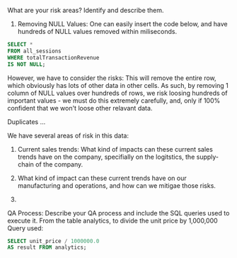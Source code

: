 What are your risk areas? Identify and describe them.

1. Removing NULL Values:
One can easily insert the code below, and have hundreds of NULL values removed within miliseconds.
```SQL
SELECT *
FROM all_sessions
WHERE totalTransactionRevenue
IS NOT NULL;
```
However, we have to consider the risks:
This will remove the entire row, which obviously has lots of other data in other cells. As such, by removing 1 column of NULL values over hundreds of rows, we risk loosing hundreds of important values - we must do this extremely carefully, and, only if 100% confident that we won't loose other relavant data.


Duplicates ...


We have several areas of risk in this data:
1. Current sales trends: What kind of impacts can these current sales trends have on the company, specifially on the logitstics, the supply-chain of the company.

2. What kind of impact can these current trends have on our manufacturing and operations, and how can we mitigae those risks.

3. 

QA Process:
Describe your QA process and include the SQL queries used to execute it.
From the table analytics, to divide the unit price by 1,000,000 
Query used: 
```SQL
SELECT unit_price / 1000000.0 
AS result FROM analytics;
```
